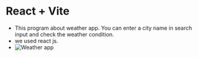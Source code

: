 # React + Vite
- This program about weather app. You can enter a city name in search input and check the weather condition.
- we used react js.
- ![Weather app ](https://github.com/user-attachments/assets/7d3cd4f2-4bde-4991-8238-40c368331efb)
